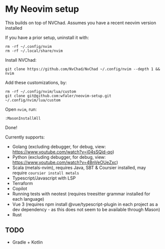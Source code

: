 # My Neovim setup
This builds on top of NVChad. Assumes you have a recent neovim version installed

If you have a prior setup, uninstall it with:
```
rm -rf ~/.config/nvim
rm -rf ~/.local/share/nvim
```

Install NVChad:
```
git clone https://github.com/NvChad/NvChad ~/.config/nvim --depth 1 && nvim
```

Add these customizations, by:
```
rm -rf ~/.config/nvim/lua/custom
git clone git@github.com:wfaler/neovim-setup.git ~/.config/nvim/lua/custom
```

Open `nvim`, run:
```
:MasonInstallAll
```

Done!

Currently supports:

* Golang (excluding debugger, for debug, view: https://www.youtube.com/watch?v=i04sSQjd-qo)
* Python (excluding debugger, for debug, view: https://www.youtube.com/watch?v=4BnVeOUeZxc)
* Scala (metals-nvim), requires Java, SBT & Coursier installed, may require `coursier install metals`
* Typescript/Javascript with LSP
* Terraform
* Copilot
* Running tests with neotest (requires treesitter grammar installed for each language)
* Vue 3 (requires  npm install  @vue/typescript-plugin in each project as a dev dependency - as this does not seem to be available through Mason)
* Rust

## TODO
* Gradle + Kotlin
